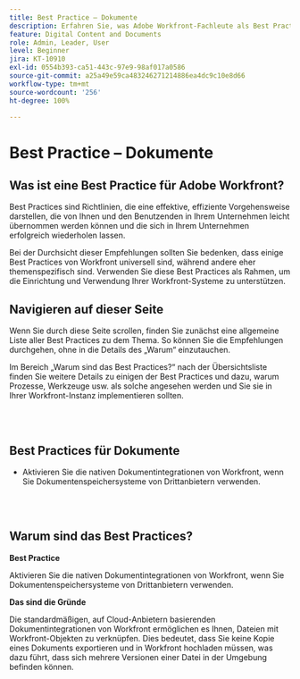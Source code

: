 ```yaml
---
title: Best Practice – Dokumente
description: Erfahren Sie, was Adobe Workfront-Fachleute als Best Practices für das Einrichten, Verwalten und Verwenden von Dokumenten in Workfront empfehlen.
feature: Digital Content and Documents
role: Admin, Leader, User
level: Beginner
jira: KT-10910
exl-id: 0554b393-ca51-443c-97e9-98af017a0586
source-git-commit: a25a49e59ca483246271214886ea4dc9c10e8d66
workflow-type: tm+mt
source-wordcount: '256'
ht-degree: 100%

---
```


# Best Practice – Dokumente

## Was ist eine Best Practice für Adobe Workfront?

Best Practices sind Richtlinien, die eine effektive, effiziente Vorgehensweise darstellen, die von Ihnen und den Benutzenden in Ihrem Unternehmen leicht übernommen werden können und die sich in Ihrem Unternehmen erfolgreich wiederholen lassen.

Bei der Durchsicht dieser Empfehlungen sollten Sie bedenken, dass einige Best Practices von Workfront universell sind, während andere eher themenspezifisch sind. Verwenden Sie diese Best Practices als Rahmen, um die Einrichtung und Verwendung Ihrer Workfront-Systeme zu unterstützen.

## Navigieren auf dieser Seite

Wenn Sie durch diese Seite scrollen, finden Sie zunächst eine allgemeine Liste aller Best Practices zu dem Thema. So können Sie die Empfehlungen durchgehen, ohne in die Details des „Warum“ einzutauchen.

Im Bereich „Warum sind das Best Practices?“ nach der Übersichtsliste finden Sie weitere Details zu einigen der Best Practices und dazu, warum Prozesse, Werkzeuge usw. als solche angesehen werden und Sie sie in Ihrer Workfront-Instanz implementieren sollten.

</br>
</br>

## Best Practices für Dokumente

* Aktivieren Sie die nativen Dokumentintegrationen von Workfront, wenn Sie Dokumentenspeichersysteme von Drittanbietern verwenden.

</br>
</br>

## Warum sind das Best Practices?

**Best Practice**

Aktivieren Sie die nativen Dokumentintegrationen von Workfront, wenn Sie Dokumentenspeichersysteme von Drittanbietern verwenden.

**Das sind die Gründe**

Die standardmäßigen, auf Cloud-Anbietern basierenden Dokumentintegrationen von Workfront ermöglichen es Ihnen, Dateien mit Workfront-Objekten zu verknüpfen. Dies bedeutet, dass Sie keine Kopie eines Dokuments exportieren und in Workfront hochladen müssen, was dazu führt, dass sich mehrere Versionen einer Datei in der Umgebung befinden können.
